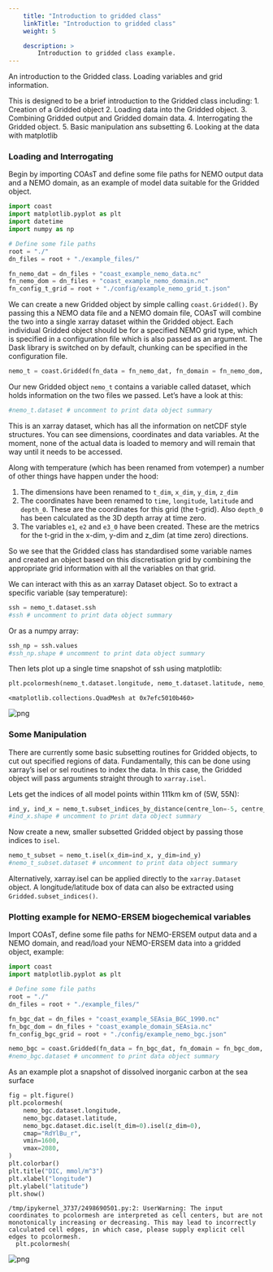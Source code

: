 ```yaml
---
    title: "Introduction to gridded class"
    linkTitle: "Introduction to gridded class"
    weight: 5

    description: >
        Introduction to gridded class example.
---
```

An introduction to the Gridded class. Loading variables and grid information.

This is designed to be a brief introduction to the Gridded class including:
    1. Creation of a Gridded object
    2. Loading data into the Gridded object.
    3. Combining Gridded output and Gridded domain data.
    4. Interrogating the Gridded object.
    5. Basic manipulation ans subsetting
    6. Looking at the data with matplotlib
    
    
### Loading and Interrogating

Begin by importing COAsT and define some file paths for NEMO output data and a NEMO domain, as an example of model data suitable for the Gridded object.


```python
import coast
import matplotlib.pyplot as plt
import datetime
import numpy as np

# Define some file paths
root = "./"
dn_files = root + "./example_files/"

fn_nemo_dat = dn_files + "coast_example_nemo_data.nc"
fn_nemo_dom = dn_files + "coast_example_nemo_domain.nc"
fn_config_t_grid = root + "./config/example_nemo_grid_t.json"
```

We can create a new Gridded object by simple calling `coast.Gridded()`. By passing this a NEMO data file and a NEMO domain file, COAsT will combine the two into a single xarray dataset within the Gridded object. Each individual Gridded object should be for a specified NEMO grid type, which is specified in a configuration file which is also passed as an argument. The Dask library is switched on by default, chunking can be specified in the configuration file.


```python
nemo_t = coast.Gridded(fn_data = fn_nemo_dat, fn_domain = fn_nemo_dom, config=fn_config_t_grid)
```

Our new Gridded object `nemo_t` contains a variable called dataset, which holds information on the two files we passed. Let’s have a look at this:


```python
#nemo_t.dataset # uncomment to print data object summary
```

This is an xarray dataset, which has all the information on netCDF style structures. You can see dimensions, coordinates and data variables. At the moment, none of the actual data is loaded to memory and will remain that way until it needs to be accessed.

Along with temperature (which has been renamed from votemper) a number of other things have happen under the hood:

1. The dimensions have been renamed to `t_dim`, `x_dim`, `y_dim`, `z_dim`
2. The coordinates have been renamed to `time`, `longitude`, `latitude` and `depth_0`. These are the coordinates for this grid (the t-grid). Also `depth_0` has been calculated as the 3D depth array at time zero.
3. The variables `e1`, `e2` and `e3_0` have been created. These are the metrics for the t-grid in the x-dim, y-dim and z_dim (at time zero) directions.

So we see that the Gridded class has standardised some variable names and created an object based on this discretisation grid by combining the appropriate grid information with all the variables on that grid.

We can interact with this as an xarray Dataset object. So to extract a specific variable (say temperature):


```python
ssh = nemo_t.dataset.ssh
#ssh # uncomment to print data object summary
```

Or as a numpy array:


```python
ssh_np = ssh.values
#ssh_np.shape # uncomment to print data object summary
```

Then lets plot up a single time snapshot of ssh using matplotlib:


```python
plt.pcolormesh(nemo_t.dataset.longitude, nemo_t.dataset.latitude, nemo_t.dataset.ssh[0])
```




    <matplotlib.collections.QuadMesh at 0x7efc5010b460>




    
![png](/COAsT/introduction_to_gridded_class_files/introduction_to_gridded_class_11_1.png)
    


### Some Manipulation

There are currently some basic subsetting routines for Gridded objects, to cut out specified regions of data. Fundamentally, this can be done using xarray’s isel or sel routines to index the data. In this case, the Gridded object will pass arguments straight through to `xarray.isel`.

Lets get the indices of all model points within 111km km of (5W, 55N):


```python
ind_y, ind_x = nemo_t.subset_indices_by_distance(centre_lon=-5, centre_lat=55, radius=111)
#ind_x.shape # uncomment to print data object summary
```

Now create a new, smaller subsetted Gridded object by passing those indices to `isel`.


```python
nemo_t_subset = nemo_t.isel(x_dim=ind_x, y_dim=ind_y)
#nemo_t_subset.dataset # uncomment to print data object summary
```

Alternatively, xarray.isel can be applied directly to the `xarray.Dataset` object.
A longitude/latitude box of data can also be extracted using `Gridded.subset_indices()`.

### Plotting example for NEMO-ERSEM biogechemical variables

Import COAsT, define some file paths for NEMO-ERSEM output data and a NEMO domain, and read/load your NEMO-ERSEM data into a gridded object, example:


```python
import coast
import matplotlib.pyplot as plt

# Define some file paths
root = "./"
dn_files = root + "./example_files/"

fn_bgc_dat = dn_files + "coast_example_SEAsia_BGC_1990.nc"
fn_bgc_dom = dn_files + "coast_example_domain_SEAsia.nc"
fn_config_bgc_grid = root + "./config/example_nemo_bgc.json"

nemo_bgc = coast.Gridded(fn_data = fn_bgc_dat, fn_domain = fn_bgc_dom, config=fn_config_bgc_grid)
#nemo_bgc.dataset # uncomment to print data object summary
```

As an example plot a snapshot of dissolved inorganic carbon at the sea surface


```python
fig = plt.figure()
plt.pcolormesh(
    nemo_bgc.dataset.longitude,
    nemo_bgc.dataset.latitude,
    nemo_bgc.dataset.dic.isel(t_dim=0).isel(z_dim=0),
    cmap="RdYlBu_r",
    vmin=1600,
    vmax=2080,
)
plt.colorbar()
plt.title("DIC, mmol/m^3")
plt.xlabel("longitude")
plt.ylabel("latitude")
plt.show()
```

    /tmp/ipykernel_3737/2498690501.py:2: UserWarning: The input coordinates to pcolormesh are interpreted as cell centers, but are not monotonically increasing or decreasing. This may lead to incorrectly calculated cell edges, in which case, please supply explicit cell edges to pcolormesh.
      plt.pcolormesh(



    
![png](/COAsT/introduction_to_gridded_class_files/introduction_to_gridded_class_20_1.png)
    



```python

```
